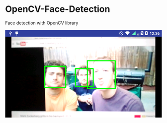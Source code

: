 # OpenCV-Face-Detection
Face detection with OpenCV library
 <p align="center">
 <img src="Screenshot_2017-03-12-12-36-28.png">
 </p>
